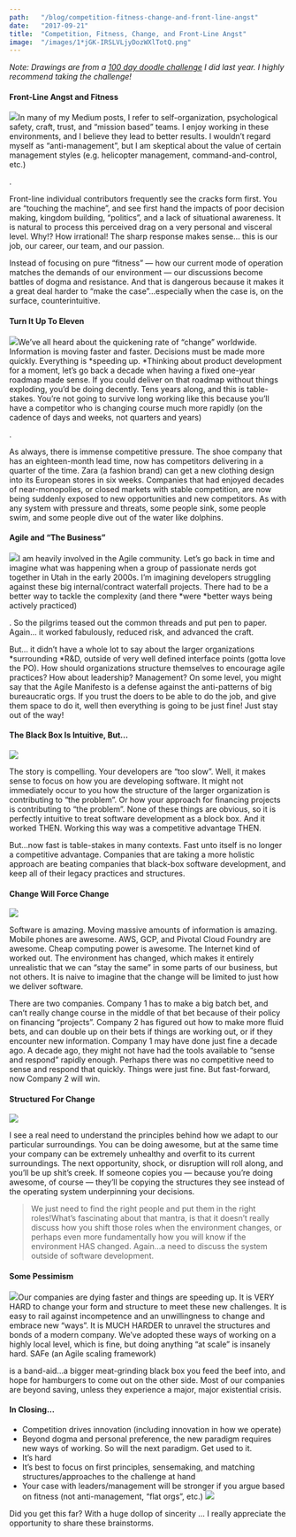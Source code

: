 ```yaml
---
path:	"/blog/competition-fitness-change-and-front-line-angst"
date:	"2017-09-21"
title:	"Competition, Fitness, Change, and Front-Line Angst"
image:	"/images/1*jGK-IRSLVLjyDozWXlTotQ.png"
---
```


*Note: Drawings are from a *[*100 day doodle challenge*](https://medium.com/personal-growth/10-things-i-learned-by-doodling-for-100-days-straight-a802753c5a25)* I did last year. I highly recommend taking the challenge!*

#### Front-Line Angst and Fitness

![](/images/1*jGK-IRSLVLjyDozWXlTotQ.png)In many of my Medium posts, I refer to self-organization, psychological safety, craft, trust, and “mission based” teams. I enjoy working in these environments, and I believe they lead to better results. I wouldn’t regard myself as “anti-management”, but I am skeptical about the value of certain management styles (e.g. helicopter management, command-and-control, etc.)

.

Front-line individual contributors frequently see the cracks form first. You are “touching the machine”, and see first hand the impacts of poor decision making, kingdom building, “politics”, and a lack of situational awareness. It is natural to process this perceived drag on a very personal and visceral level. Why!? How irrational! The sharp response makes sense… this is our job, our career, our team, and our passion.

Instead of focusing on pure “fitness” — how our current mode of operation matches the demands of our environment — our discussions become battles of dogma and resistance. And that is dangerous because it makes it a great deal harder to “make the case”…especially when the case is, on the surface, counterintuitive.

#### Turn It Up To Eleven

![](/images/1*qTRbLSZHPAMSEpoLAMlXMA.png)We’ve all heard about the quickening rate of “change” worldwide. Information is moving faster and faster. Decisions must be made more quickly. Everything is *speeding up. *Thinking about product development for a moment, let’s go back a decade when having a fixed one-year roadmap made sense. If you could deliver on that roadmap without things exploding, you’d be doing decently. Tens years along, and this is table-stakes. You’re not going to survive long working like this because you’ll have a competitor who is changing course much more rapidly (on the cadence of days and weeks, not quarters and years)

.

As always, there is immense competitive pressure. The shoe company that has an eighteen-month lead time, now has competitors delivering in a quarter of the time. Zara (a fashion brand) can get a new clothing design into its European stores in six weeks. Companies that had enjoyed decades of near-monopolies, or closed markets with stable competition, are now being suddenly exposed to new opportunities and new competitors. As with any system with pressure and threats, some people sink, some people swim, and some people dive out of the water like dolphins.

#### Agile and “The Business”

![](/images/1*R5ad-_JzxODJDi5C9Vwv6A.png)I am heavily involved in the Agile community. Let’s go back in time and imagine what was happening when a group of passionate nerds got together in Utah in the early 2000s. I’m imagining developers struggling against these big internal/contract waterfall projects. There had to be a better way to tackle the complexity (and there *were *better ways being actively practiced)

. So the pilgrims teased out the common threads and put pen to paper. Again… it worked fabulously, reduced risk, and advanced the craft.

But… it didn’t have a whole lot to say about the larger organizations *surrounding *R&D, outside of very well defined interface points (gotta love the PO). How should organizations structure themselves to encourage agile practices? How about leadership? Management? On some level, you might say that the Agile Manifesto is a defense against the anti-patterns of big bureaucratic orgs. If you trust the doers to be able to do the job, and give them space to do it, well then everything is going to be just fine! Just stay out of the way!

#### The Black Box Is Intuitive, But…

![](/images/1*InBI5_-jFqR9Uj506dvqqA.png)

The story is compelling. Your developers are “too slow”. Well, it makes sense to focus on how you are developing software. It might not immediately occur to you how the structure of the larger organization is contributing to “the problem”. Or how your approach for financing projects is contributing to “the problem”. None of these things are obvious, so it is perfectly intuitive to treat software development as a block box. And it worked THEN. Working this way was a competitive advantage THEN.

But…now fast is table-stakes in many contexts. Fast unto itself is no longer a competitive advantage. Companies that are taking a more holistic approach are beating companies that black-box software development, and keep all of their legacy practices and structures.

#### Change Will Force Change

![](/images/1*XfS5zv6C6YuScaiW6HQ6Gg.png)

Software is amazing. Moving massive amounts of information is amazing. Mobile phones are awesome. AWS, GCP, and Pivotal Cloud Foundry are awesome. Cheap computing power is awesome. The Internet kind of worked out. The environment has changed, which makes it entirely unrealistic that we can “stay the same” in some parts of our business, but not others. It is naive to imagine that the change will be limited to just how we deliver software.

There are two companies. Company 1 has to make a big batch bet, and can’t really change course in the middle of that bet because of their policy on financing “projects”. Company 2 has figured out how to make more fluid bets, and can double up on their bets if things are working out, or if they encounter new information. Company 1 may have done just fine a decade ago. A decade ago, they might not have had the tools available to “sense and respond” rapidly enough. Perhaps there was no competitive need to sense and respond that quickly. Things were just fine. But fast-forward, now Company 2 will win.

#### Structured For Change

![](/images/1*ZdyvQIw88_5bcEpWoQ61YQ.png)

I see a real need to understand the principles behind how we adapt to our particular surroundings. You can be doing awesome, but at the same time your company can be extremely unhealthy and overfit to its current surroundings. The next opportunity, shock, or disruption will roll along, and you’ll be up shit’s creek. If someone copies you — because you’re doing awesome, of course — they’ll be copying the structures they see instead of the operating system underpinning your decisions.


> We just need to find the right people and put them in the right roles!What’s fascinating about that mantra, is that it doesn’t really discuss how you shift those roles when the environment changes, or perhaps even more fundamentally how you will know if the environment HAS changed. Again…a need to discuss the system outside of software development.

#### Some Pessimism

![](/images/1*RHL-yE31t0F3xZMTwfYQHA.png)Our companies are dying faster and things are speeding up. It is VERY HARD to change your form and structure to meet these new challenges. It is easy to rail against incompetence and an unwillingness to change and embrace new “ways”. It is MUCH HARDER to unravel the structures and bonds of a modern company. We’ve adopted these ways of working on a highly local level, which is fine, but doing anything “at scale” is insanely hard. SAFe (an Agile scaling framework)

 is a band-aid…a bigger meat-grinding black box you feed the beef into, and hope for hamburgers to come out on the other side. Most of our companies are beyond saving, unless they experience a major, major existential crisis.

#### In Closing…

* Competition drives innovation (including innovation in how we operate)
* Beyond dogma and personal preference, the new paradigm requires new ways of working. So will the next paradigm. Get used to it.
* It’s hard
* It’s best to focus on first principles, sensemaking, and matching structures/approaches to the challenge at hand
* Your case with leaders/management will be stronger if you argue based on fitness (not anti-management, “flat orgs”, etc.)
![](/images/1*thR4904KMeS_6rtg1l7Inw.png)

Did you get this far? With a huge dollop of sincerity … I really appreciate the opportunity to share these brainstorms.

